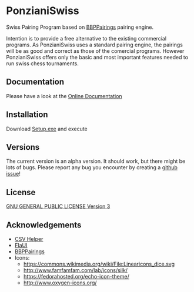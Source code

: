 # PonzianiSwiss
Swiss Pairing Program based on [BBPPairings](https://github.com/BieremaBoyzProgramming/bbpPairings) pairing engine.

Intention is to provide a free alternative to the existing commercial programs. As PonzianiSwiss uses a standard pairing engine, the pairings will be as good and correct as those of the comercial programs. However PonzianiSwiss offers only the basic and most important features needed to run swiss chess tournaments. 

## Documentation
Please have a look at the [Online Documentation](https://guentherc.github.io/PonzianiSwiss/)

## Installation
Download [Setup.exe](https://raw.githubusercontent.com/guentherc/PonzianiSwiss/master/docs/Installer/setup.exe) and execute

## Versions
The current version is an alpha version. It should work, but there might be lots of bugs. Please report any bug you encounter by creating a [github issue](https://github.com/guentherc/PonzianiSwiss/issues)!

## License
[GNU GENERAL PUBLIC LICENSE Version 3](https://www.gnu.org/licenses/gpl-3.0.txt)

## Acknowledgements ##

* [CSV Helper](https://joshclose.github.io/CsvHelper/)
* [FlaUI](https://github.com/FlaUI/FlaUI)
* [BBPPairings](https://github.com/BieremaBoyzProgramming/bbpPairings)
* Icons:
  - https://commons.wikimedia.org/wiki/File:Linearicons_dice.svg
  - http://www.famfamfam.com/lab/icons/silk/
  - https://fedorahosted.org/echo-icon-theme/
  - http://www.oxygen-icons.org/
